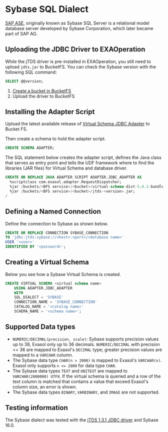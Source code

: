 # Sybase SQL Dialect

[SAP ASE](https://www.sap.com/products/sybase-ase.html), originally known as Sybase SQL Server is a relational model database server developed by Sybase Corporation, which later became part of SAP AG.

## Uploading the JDBC Driver to EXAOperation

While the jTDS driver is pre-installed in EXAOperation, you still need to upload `jdts.jar` to BucketFS.
You can check the Sybase version with the following SQL command:

```sql
SELECT @@version;
```

1. [Create a bucket in BucketFS](https://docs.exasol.com/administration/on-premise/bucketfs/create_new_bucket_in_bucketfs_service.htm)
1. Upload the driver to BucketFS

## Installing the Adapter Script

Upload the latest available release of [Virtual Schema JDBC Adapter](https://github.com/exasol/virtual-schemas/releases) to Bucket FS.

Then create a schema to hold the adapter script.

```sql
CREATE SCHEMA ADAPTER;
```

The SQL statement below creates the adapter script, defines the Java class that serves as entry point and tells the UDF framework where to find the libraries (JAR files) for Virtual Schema and database driver.

```sql
CREATE OR REPLACE JAVA ADAPTER SCRIPT ADAPTER.JDBC_ADAPTER AS
  %scriptclass com.exasol.adapter.RequestDispatcher;
  %jar /buckets/<BFS service>/<bucket>/virtual-schema-dist-5.0.2-bundle-4.0.2.jar;
  %jar /buckets/<BFS service>/<bucket>/jtds-<version>.jar;
/
```

## Defining a Named Connection

Define the connection to Sybase as shown below. 

```sql
CREATE OR REPLACE CONNECTION SYBASE_CONNECTION
TO 'jdbc:jtds:sybase://<host>:<port>/<database name>'
USER '<user>'
IDENTIFIED BY '<password>';
```

## Creating a Virtual Schema

Below you see how a Sybase Virtual Schema is created.

```sql
CREATE VIRTUAL SCHEMA <virtual schema name>
    USING ADAPTER.JDBC_ADAPTER
    WITH
	SQL_DIALECT = 'SYBASE'
	CONNECTION_NAME = 'SYBASE_CONNECTION'
	CATALOG_NAME = '<catalog name>'
	SCHEMA_NAME = '<schema name>';
```

## Supported Data types

* `NUMERIC/DECIMAL(precision, scale)`: Sybase supports precision values up to 38, Exasol only up to 36 decimals. `NUMERIC/DECIMAL` with precision <= 36 are mapped to Exasol's `DECIMAL` type; greater precision values are mapped to a `VARCHAR` column.
* The Sybase data type `CHAR(n > 2000)` is mapped to Exasol's `VARCHAR(n)`. Exasol only supports `n <= 2000` for data type `CHAR`.
* The Sybase data types `TEXT` and `UNITEXT` are mapped to `VARCHAR(2000000) UTF8`. If the virtual schema is queried and a row of the text column is matched that contains a value that exceed Exasol's column size, an error is shown.
* The Sybase data types `BINARY`, `VARBINARY`, and `IMAGE` are not supported.

## Testing information

The Sybase dialect was tested with the [jTDS 1.3.1 JDBC driver](https://sourceforge.net/projects/jtds/files/jtds/1.3.1/) and Sybase 16.0.

